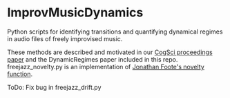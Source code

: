 # ImprovMusicDynamics
Python scripts for identifying transitions and quantifying dynamical regimes in audio files of freely improvised music.

These methods are described and motivated in our [CogSci proceedings paper](https://saige.sice.indiana.edu/wp-content/uploads/cogsci2018_msetzler.pdf) and the DynamicRegimes paper included in this repo. freejazz_novelty.py is an implementation of [Jonathan Foote's novelty function](https://ieeexplore.ieee.org/abstract/document/869637).

ToDo:
Fix bug in freejazz_drift.py
